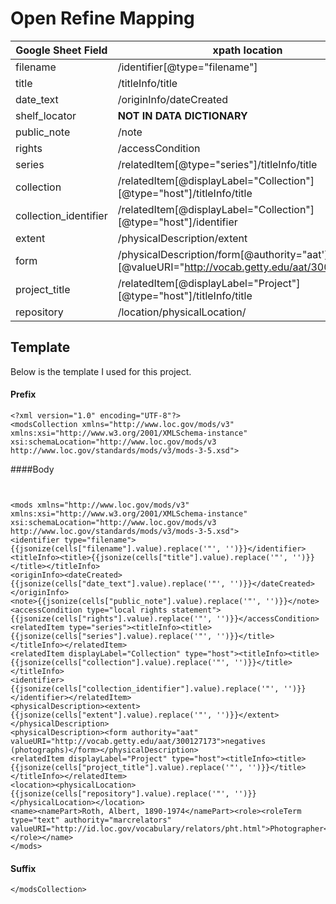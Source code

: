 # Open Refine Mapping

| Google Sheet Field | xpath location |
|-------------------|-----------------|
| filename | /identifier[@type="filename"] |
| title | /titleInfo/title |
| date_text | /originInfo/dateCreated |
| shelf_locator | **NOT IN DATA DICTIONARY** |
| public_note | /note |
| rights | /accessCondition |
| series | /relatedItem[@type="series"]/titleInfo/title |
| collection | /relatedItem[@displayLabel="Collection"][@type="host"]/titleInfo/title |
| collection_identifier | /relatedItem[@displayLabel="Collection"][@type="host"]/identifier |
| extent | /physicalDescription/extent |
| form | /physicalDescription/form[@authority="aat'][@valueURI="http://vocab.getty.edu/aat/300127173"] |
| project_title | /relatedItem[@displayLabel="Project"][@type="host"]/titleInfo/title |
| repository | /location/physicalLocation/ |

## Template

Below is the template I used for this project.

#### Prefix

```
<?xml version="1.0" encoding="UTF-8"?>
<modsCollection xmlns="http://www.loc.gov/mods/v3" xmlns:xsi="http://www.w3.org/2001/XMLSchema-instance" xsi:schemaLocation="http://www.loc.gov/mods/v3 http://www.loc.gov/standards/mods/v3/mods-3-5.xsd">
```
####Body

```


<mods xmlns="http://www.loc.gov/mods/v3" xmlns:xsi="http://www.w3.org/2001/XMLSchema-instance" xsi:schemaLocation="http://www.loc.gov/mods/v3 http://www.loc.gov/standards/mods/v3/mods-3-5.xsd">
<identifier type="filename">{{jsonize(cells["filename"].value).replace('"', '')}}</identifier>
<titleInfo><title>{{jsonize(cells["title"].value).replace('"', '')}}</title></titleInfo>
<originInfo><dateCreated>{{jsonize(cells["date_text"].value).replace('"', '')}}</dateCreated></originInfo>
<note>{{jsonize(cells["public_note"].value).replace('"', '')}}</note>
<accessCondition type="local rights statement">{{jsonize(cells["rights"].value).replace('"', '')}}</accessCondition>
<relatedItem type="series"><titleInfo><title>{{jsonize(cells["series"].value).replace('"', '')}}</title></titleInfo></relatedItem>
<relatedItem displayLabel="Collection" type="host"><titleInfo><title>{{jsonize(cells["collection"].value).replace('"', '')}}</title></titleInfo>
<identifier>{{jsonize(cells["collection_identifier"].value).replace('"', '')}}</identifier></relatedItem>
<physicalDescription><extent>{{jsonize(cells["extent"].value).replace('"', '')}}</extent></physicalDescription>
<physicalDescription><form authority="aat" valueURI="http://vocab.getty.edu/aat/300127173">negatives (photographs)</form></physicalDescription>
<relatedItem displayLabel="Project" type="host"><titleInfo><title>{{jsonize(cells["project_title"].value).replace('"', '')}}</title></titleInfo></relatedItem>
<location><physicalLocation>{{jsonize(cells["repository"].value).replace('"', '')}}</physicalLocation></location>
<name><namePart>Roth, Albert, 1890-1974</namePart><role><roleTerm type="text" authority="marcrelators" valueURI="http://id.loc.gov/vocabulary/relators/pht.html">Photographer</roleTerm></role></name>
</mods>

```

#### Suffix

```
</modsCollection>
```